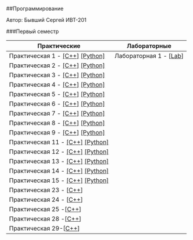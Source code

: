 ##Программирование

Автор: Бывший Сергей ИВТ-201

###Первый семестр

| Практические                                                 | Лабораторные                       |
| ------------------------------------------------------------ | ---------------------------------- |
| Практическая 1 - [[C++]](./Practice/01/C++) [[Python]](./Practice/01/Python) | Лабораторная 1 - [[Lab](./Lab/01)] |
| Практическая 2 - [[C++]](./Practice/02/C++/) [[Python]](./Practice/02/Python/) |                                    |
| Практическая 3 - [[C++]](./Practice/03/C++/) [[Python]](./Practice/03/Python/) |                                    |
| Практическая 4 - [[C++]](./Practice/04/C++/) [[Python]](./Practice/04/Python/) |                                    |
| Практическая 5 - [[C++]](./Practice/05/C++/) [[Python]](./Practice/05/Python/) |                                    |
| Практическая 6 - [[C++]](./Practice/06/C++/) [[Python]](./Practice/06/Python/) |                                    |
| Практическая 7 - [[C++]](./Practice/07/C++/) [[Python]](./Practice/07/Python/) |                                    |
| Практическая 8 - [[C++]](./Practice/08/C++/) [[Python]](./Practice/08/Python/) |                                    |
| Практическая 9 - [[C++]](./Practice/09/C++/) [[Python]](./Practice/09/Python/) |                                    |
| Практическая 11 - [[C++]](./Practice/11/C++/) [[Python]](./Practice/11/Python/) |                                    |
| Практическая 12 - [[C++]](./Practice/12/C++/) [[Python]](./Practice/12/Python/) |                                    |
| Практическая 13 - [[C++]](./Practice/13/C++/) [[Python]](./Practice/13/Python/) |                                    |
| Практическая 14 - [[C++]](./Practice/14/C++/) [[Python]](./Practice/14/Python/) |                                    |
| Практическая 15 - [[C++]](./Practice/15/C++/) [[Python]](./Practice/15/Python/) |                                    |
| Практическая 23 - [[C++](./Practice/23/C++)]                 |                                    |
| Практическая 24 - [[C++](./Practice/24/C++)]                 |                                    |
| Практическая 25 -[[C++](./Practice/25/C++)]                  |                                    |
| Практическая 28 -[[C++](./Practice/28/C++)]                  |                                    |
| Практическая 29-[[C++](./Practice/29/C++)]                   |                                    |

